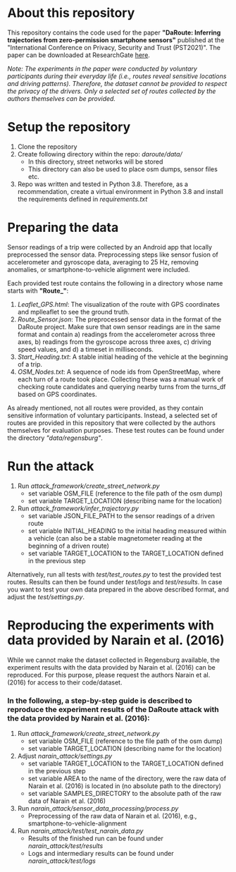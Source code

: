 # **About this repository**

This repository contains the code used for the paper **"DaRoute: Inferring trajectories from zero-permission smartphone sensors"**
published at the "International Conference on Privacy, Security and Trust (PST2021)".
The paper can be downloaded at ResearchGate [here](https://www.researchgate.net/publication/356253751_DaRoute_Inferring_trajectories_from_zero-permission_smartphone_sensors).

*Note: The experiments in the paper were conducted by voluntary participants during their everyday life (i.e., routes reveal sensitive locations and driving patterns). 
Therefore, the dataset cannot be provided to respect the privacy of the drivers. Only a selected set of routes collected by the authors themselves can be provided.*

# **Setup the repository**

1. Clone the repository
2. Create following directory within the repo: *daroute/data/*
   - In this directory, street networks will be stored
   - This directory can also be used to place osm dumps, sensor files etc.
3. Repo was written and tested in Python 3.8. Therefore, as a recommendation, create a virtual environment in Python 3.8 and install the requirements defined in *requirements.txt*


# **Preparing the data**

Sensor readings of a trip were collected by an Android app that locally preprocessed the sensor data.
Preprocessing steps like sensor fusion of accelerometer and gyroscope data, averaging to 25 Hz, removing anomalies, or smartphone-to-vehicle alignment were included.

Each provided test route contains the following in a directory whose name starts with **"Route_"**:
1. *Leaflet_GPS.html*: The visualization of the route with GPS coordinates and mplleaflet to see the ground truth.
2. *Route_Sensor.json*: The preprocessed sensor data in the format of the DaRoute project.
                        Make sure that own sensor readings are in the same format and contain a) readings from the accelerometer across three axes, 
                        b) readings from the gyroscope across three axes, c) driving speed values, and d) a timeset in milliseconds.
3. *Start_Heading.txt*: A stable initial heading of the vehicle at the beginning of a trip.
4. *OSM_Nodes.txt*: A sequence of node ids from OpenStreetMap, where each turn of a route took place.
                    Collecting these was a manual work of checking route candidates and querying nearby turns from the turns_df based on GPS coordinates.

As already mentioned, not all routes were provided, as they contain sensitive information of voluntary participants.
Instead, a selected set of routes are provided in this repository that were collected by the authors themselves for evaluation purposes.
These test routes can be found under the directory *"data/regensburg"*. 


# **Run the attack**

1. Run *attack_framework/create_street_network.py*
   - set variable OSM_FILE (reference to the file path of the osm dump) 
   - set variable TARGET_LOCATION (describing name for the location)
2. Run *attack_framework/infer_trajectory.py*
   - set variable JSON_FILE_PATH to the sensor readings of a driven route
   - set variable INITIAL_HEADING to the initial heading measured within a vehicle (can also be a stable magnetometer reading at the beginning of a driven route)
   - set variable TARGET_LOCATION to the TARGET_LOCATION defined in the previous step

Alternatively, run all tests with *test/test_routes.py* to test the provided test routes.
Results can then be found under *test/logs* and *test/results*.
In case you want to test your own data prepared in the above described format, and adjust the *test/settings.py*.


# **Reproducing the experiments with data provided by Narain et al. (2016)**

While we cannot make the dataset collected in Regensburg available, the experiment results with the data provided by Narain et al. (2016) can be reproduced.
For this purpose, please request the authors Narain et al. (2016) for access to their code/dataset.


### In the following, a step-by-step guide is described to reproduce the experiment results of the DaRoute attack with the data provided by Narain et al. (2016):

1. Run *attack_framework/create_street_network.py*
   - set variable OSM_FILE (reference to the file path of the osm dump) 
   - set variable TARGET_LOCATION (describing name for the location)
2. Adjust *narain_attack/settings.py*
   - set variable TARGET_LOCATION to the TARGET_LOCATION defined in the previous step
   - set variable AREA to the name of the directory, were the raw data of Narain et al. (2016) is located in (no absolute path to the directory)
   - set variable SAMPLES_DIRECTORY to the absolute path of the raw data of Narain et al. (2016)
3. Run *narain_attack/sensor_data_processing/process.py*
   - Preprocessing of the raw data of Narain et al. (2016), e.g., smartphone-to-vehicle-alignment
4. Run *narain_attack/test/test_narain_data.py*
   - Results of the finished run can be found under *narain_attack/test/results*
   - Logs and intermediary results can be found under *narain_attack/test/logs*
